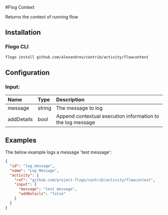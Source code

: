 <!--
title: Log
weight: 4615
-->

#Flog Context

Returns the context of running flow
## Installation

### Flogo CLI
```bash
flogo install github.com/alexandrev/contrib/activity/flowcontext
```

## Configuration

### Input:
| Name       | Type   | Description
|:---        | :---   | :---    
| message    | string | The message to log
| addDetails | bool   | Append contextual execution information to the log message

## Examples
The below example logs a message 'test message':

```json
{
  "id": "log_message",
  "name": "Log Message",
  "activity": {
    "ref": "github.com/project-flogo/contrib/activity/flowcontext",
    "input": {
      "message": "test message",
      "addDetails": "false"
    }
  }
}
```